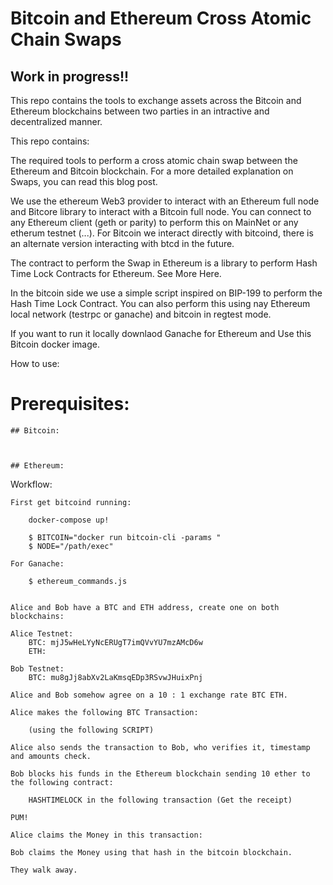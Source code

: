 # Bitcoin and Ethereum Cross Atomic Chain Swaps

## Work in progress!!

This repo contains the tools to exchange assets across the Bitcoin and Ethereum blockchains between two parties in an intractive and decentralized manner.

This repo contains:

The required tools to perform a cross atomic chain swap between the Ethereum and Bitcoin blockchain. For a more detailed explanation on Swaps, you can read this blog post.

We use the ethereum Web3 provider to interact with an Ethereum full node and Bitcore library to interact with a Bitcoin full node. You can connect to any Ethereum client (geth or parity)
to perform this on MainNet or any etherum testnet (...). For Bitcoin we interact directly with bitcoind, there is an alternate version interacting with btcd in the future.

The contract to perform the Swap in Ethereum is a library to perform Hash Time Lock Contracts for Ethereum. See More Here.

In the bitcoin side we use a simple script inspired on BIP-199 to perform the Hash Time Lock Contract. You can also perform this using nay Ethereum local network (testrpc or ganache) and bitcoin in regtest mode.

If you want to run it locally downlaod Ganache for Ethereum and Use this Bitcoin docker image.

How to use:



# Prerequisites:

    ## Bitcoin:

        

    ## Ethereum:


Workflow:

    First get bitcoind running:

        docker-compose up!

        $ BITCOIN="docker run bitcoin-cli -params "
        $ NODE="/path/exec"
    
    For Ganache:

        $ ethereum_commands.js
    

    Alice and Bob have a BTC and ETH address, create one on both blockchains:

    Alice Testnet: 
        BTC: mjJ5wHeLYyNcERUgT7imQVvYU7mzAMcD6w
        ETH: 

    Bob Testnet:
        BTC: mu8gJj8abXv2LaKmsqEDp3RSvwJHuixPnj

    Alice and Bob somehow agree on a 10 : 1 exchange rate BTC ETH. 

    Alice makes the following BTC Transaction:

        (using the following SCRIPT)

    Alice also sends the transaction to Bob, who verifies it, timestamp and amounts check.

    Bob blocks his funds in the Ethereum blockchain sending 10 ether to the following contract:

        HASHTIMELOCK in the following transaction (Get the receipt)

    PUM!

    Alice claims the Money in this transaction:

    Bob claims the Money using that hash in the bitcoin blockchain.

    They walk away.


    